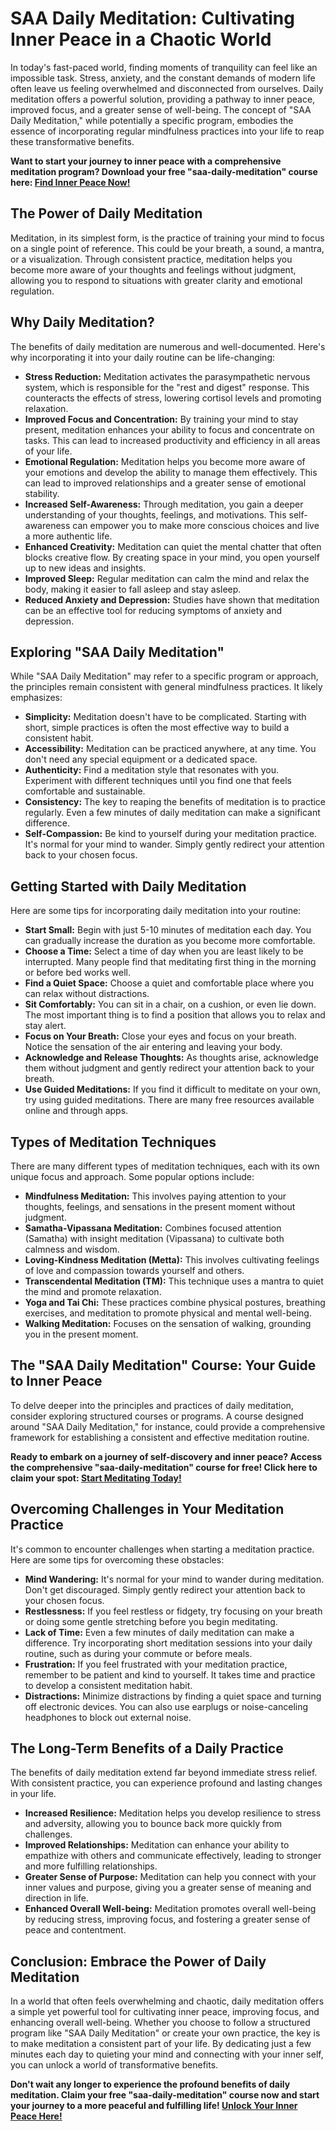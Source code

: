 # SAA Daily Meditation: Cultivating Inner Peace in a Chaotic World

In today's fast-paced world, finding moments of tranquility can feel like an impossible task. Stress, anxiety, and the constant demands of modern life often leave us feeling overwhelmed and disconnected from ourselves. Daily meditation offers a powerful solution, providing a pathway to inner peace, improved focus, and a greater sense of well-being. The concept of "SAA Daily Meditation," while potentially a specific program, embodies the essence of incorporating regular mindfulness practices into your life to reap these transformative benefits.

**Want to start your journey to inner peace with a comprehensive meditation program? Download your free "saa-daily-meditation" course here: [Find Inner Peace Now!](https://udemywork.com/saa-daily-meditation)**

## The Power of Daily Meditation

Meditation, in its simplest form, is the practice of training your mind to focus on a single point of reference. This could be your breath, a sound, a mantra, or a visualization. Through consistent practice, meditation helps you become more aware of your thoughts and feelings without judgment, allowing you to respond to situations with greater clarity and emotional regulation.

## Why Daily Meditation?

The benefits of daily meditation are numerous and well-documented. Here's why incorporating it into your daily routine can be life-changing:

*   **Stress Reduction:** Meditation activates the parasympathetic nervous system, which is responsible for the "rest and digest" response. This counteracts the effects of stress, lowering cortisol levels and promoting relaxation.
*   **Improved Focus and Concentration:** By training your mind to stay present, meditation enhances your ability to focus and concentrate on tasks. This can lead to increased productivity and efficiency in all areas of your life.
*   **Emotional Regulation:** Meditation helps you become more aware of your emotions and develop the ability to manage them effectively. This can lead to improved relationships and a greater sense of emotional stability.
*   **Increased Self-Awareness:** Through meditation, you gain a deeper understanding of your thoughts, feelings, and motivations. This self-awareness can empower you to make more conscious choices and live a more authentic life.
*   **Enhanced Creativity:** Meditation can quiet the mental chatter that often blocks creative flow. By creating space in your mind, you open yourself up to new ideas and insights.
*   **Improved Sleep:** Regular meditation can calm the mind and relax the body, making it easier to fall asleep and stay asleep.
*   **Reduced Anxiety and Depression:** Studies have shown that meditation can be an effective tool for reducing symptoms of anxiety and depression.

## Exploring "SAA Daily Meditation"

While "SAA Daily Meditation" may refer to a specific program or approach, the principles remain consistent with general mindfulness practices. It likely emphasizes:

*   **Simplicity:** Meditation doesn't have to be complicated. Starting with short, simple practices is often the most effective way to build a consistent habit.
*   **Accessibility:** Meditation can be practiced anywhere, at any time. You don't need any special equipment or a dedicated space.
*   **Authenticity:** Find a meditation style that resonates with you. Experiment with different techniques until you find one that feels comfortable and sustainable.
*   **Consistency:** The key to reaping the benefits of meditation is to practice regularly. Even a few minutes of daily meditation can make a significant difference.
*   **Self-Compassion:** Be kind to yourself during your meditation practice. It's normal for your mind to wander. Simply gently redirect your attention back to your chosen focus.

## Getting Started with Daily Meditation

Here are some tips for incorporating daily meditation into your routine:

*   **Start Small:** Begin with just 5-10 minutes of meditation each day. You can gradually increase the duration as you become more comfortable.
*   **Choose a Time:** Select a time of day when you are least likely to be interrupted. Many people find that meditating first thing in the morning or before bed works well.
*   **Find a Quiet Space:** Choose a quiet and comfortable place where you can relax without distractions.
*   **Sit Comfortably:** You can sit in a chair, on a cushion, or even lie down. The most important thing is to find a position that allows you to relax and stay alert.
*   **Focus on Your Breath:** Close your eyes and focus on your breath. Notice the sensation of the air entering and leaving your body.
*   **Acknowledge and Release Thoughts:** As thoughts arise, acknowledge them without judgment and gently redirect your attention back to your breath.
*   **Use Guided Meditations:** If you find it difficult to meditate on your own, try using guided meditations. There are many free resources available online and through apps.

## Types of Meditation Techniques

There are many different types of meditation techniques, each with its own unique focus and approach. Some popular options include:

*   **Mindfulness Meditation:** This involves paying attention to your thoughts, feelings, and sensations in the present moment without judgment.
*   **Samatha-Vipassana Meditation:** Combines focused attention (Samatha) with insight meditation (Vipassana) to cultivate both calmness and wisdom.
*   **Loving-Kindness Meditation (Metta):** This involves cultivating feelings of love and compassion towards yourself and others.
*   **Transcendental Meditation (TM):** This technique uses a mantra to quiet the mind and promote relaxation.
*   **Yoga and Tai Chi:** These practices combine physical postures, breathing exercises, and meditation to promote physical and mental well-being.
*   **Walking Meditation:** Focuses on the sensation of walking, grounding you in the present moment.

## The "SAA Daily Meditation" Course: Your Guide to Inner Peace

To delve deeper into the principles and practices of daily meditation, consider exploring structured courses or programs. A course designed around "SAA Daily Meditation," for instance, could provide a comprehensive framework for establishing a consistent and effective meditation routine.

**Ready to embark on a journey of self-discovery and inner peace? Access the comprehensive "saa-daily-meditation" course for free! Click here to claim your spot: [Start Meditating Today!](https://udemywork.com/saa-daily-meditation)**

## Overcoming Challenges in Your Meditation Practice

It's common to encounter challenges when starting a meditation practice. Here are some tips for overcoming these obstacles:

*   **Mind Wandering:** It's normal for your mind to wander during meditation. Don't get discouraged. Simply gently redirect your attention back to your chosen focus.
*   **Restlessness:** If you feel restless or fidgety, try focusing on your breath or doing some gentle stretching before you begin meditating.
*   **Lack of Time:** Even a few minutes of daily meditation can make a difference. Try incorporating short meditation sessions into your daily routine, such as during your commute or before meals.
*   **Frustration:** If you feel frustrated with your meditation practice, remember to be patient and kind to yourself. It takes time and practice to develop a consistent meditation habit.
*   **Distractions:** Minimize distractions by finding a quiet space and turning off electronic devices. You can also use earplugs or noise-canceling headphones to block out external noise.

## The Long-Term Benefits of a Daily Practice

The benefits of daily meditation extend far beyond immediate stress relief. With consistent practice, you can experience profound and lasting changes in your life.

*   **Increased Resilience:** Meditation helps you develop resilience to stress and adversity, allowing you to bounce back more quickly from challenges.
*   **Improved Relationships:** Meditation can enhance your ability to empathize with others and communicate effectively, leading to stronger and more fulfilling relationships.
*   **Greater Sense of Purpose:** Meditation can help you connect with your inner values and purpose, giving you a greater sense of meaning and direction in life.
*   **Enhanced Overall Well-being:** Meditation promotes overall well-being by reducing stress, improving focus, and fostering a greater sense of peace and contentment.

## Conclusion: Embrace the Power of Daily Meditation

In a world that often feels overwhelming and chaotic, daily meditation offers a simple yet powerful tool for cultivating inner peace, improving focus, and enhancing overall well-being. Whether you choose to follow a structured program like "SAA Daily Meditation" or create your own practice, the key is to make meditation a consistent part of your life. By dedicating just a few minutes each day to quieting your mind and connecting with your inner self, you can unlock a world of transformative benefits.

**Don't wait any longer to experience the profound benefits of daily meditation. Claim your free "saa-daily-meditation" course now and start your journey to a more peaceful and fulfilling life! [Unlock Your Inner Peace Here!](https://udemywork.com/saa-daily-meditation)**
